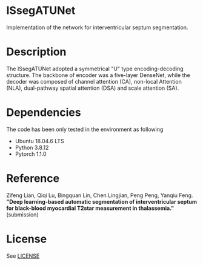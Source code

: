 # ISsegATUNet
Implementation of the network for interventricular septum segmentation.

# Description
The ISsegATUNet adopted a symmetrical "U" type encoding-decoding structure. The backbone of encoder was a five-layer DenseNet, while the decoder was composed of channel attention (CA), non-local Attention (NLA), dual-pathway spatial attention (DSA) and scale attention (SA).

# Dependencies
The code has been only tested in the environment as following
- Ubuntu 18.04.6 LTS
- Python 3.8.12
- Pytorch 1.1.0


# Reference
Zifeng Lian, Qiqi Lu, Bingquan Lin, Chen Lingjian, Peng Peng, Yanqiu Feng.
**"Deep learning-based automatic segmentation of interventricular septum for black-blood myocardial T2star measurement in thalassemia."**
(submission)

# License
See [LICENSE](LICENSE)

